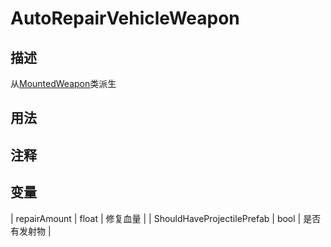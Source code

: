 # AutoRepairVehicleWeapon

## 描述
从[MountedWeapon](./Weapon/MountedWeapon.md)类派生

## 用法

## 注释

## 变量
| repairAmount | float | 修复血量 |
| ShouldHaveProjectilePrefab | bool | 是否有发射物 |
